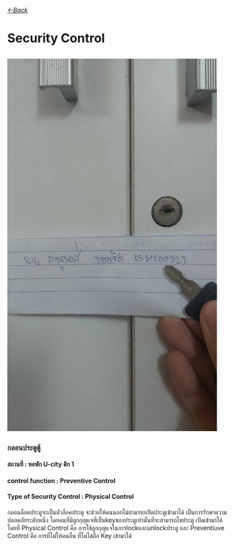 *[<-Back](https://6530200339.github.io)*
# Security Control 
## ![](img/key.jpg)
### กลอนประตูตู้
#### สถานที่ : หอพัก U-city ตึก 1 

#### control function : Preventive Control 

#### Type of Security Control : Physical Control

กลอนล็อคประตูจะเป็นตัวล็อคประตู จะช่วยให้คนนอกไม่สามารถเปิดประตูเข้ามาได้ เป็นการรักษาความปลอดภัยระดับหนึ่ง โดยคนที่มีลูกกุญแจที่เป็นkeyของประตูเท่านั้นที่จะสามารถไขประตู เปิดเข้ามาได้
โดยที่ Physical Control คือ การใช้ลูกกุญแจในการlockและunlockประตู
และ Preventiuve Control คือ การที่ไม่ให้คนอื่น ที่ไม่ได้ถือ Key เข้ามาได้
